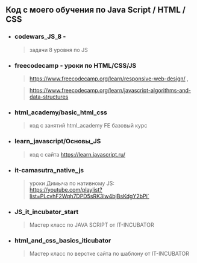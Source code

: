 ## Код с моего обучения по Java Script / HTML / CSS


+ ### codewars_JS_8 - 
  > задачи 8 уровня по JS

+ ### freecodecamp </B> - уроки по HTML/CSS/JS
 
    >  https://www.freecodecamp.org/learn/responsive-web-design/ ,

    > https://www.freecodecamp.org/learn/javascript-algorithms-and-data-structures

+ ### html_academy/basic_html_css   
  > код с занятий html_academy FE базовый курс

+ ### learn_javascript/Основы_JS 
  > код с сайта https://learn.javascript.ru/

+ ### it-camasutra_native_js </B>  
    > уроки Димыча по нативному JS:<br>
    > https://youtube.com/playlist?list=PLcvhF2Wqh7DPD5sRK3lw4bjBsKdgY2bPi`
  
+ ### JS_it_incubator_start 
  > Мастер класс по JAVA SCRIPT от IT-INCUBATOR

+ ### html_and_css_basics_iticubator
  > Мастер класс по верстке сайта по шаблону от IT-INCUBATOR
